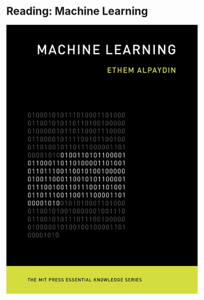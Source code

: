 # Reading: Machine Learning

![Reading%20Machine%20Learning%205f8f7a817ce74abb85154aafcc80fe6c/Untitled.png](Reading%20Machine%20Learning%205f8f7a817ce74abb85154aafcc80fe6c/Untitled.png)